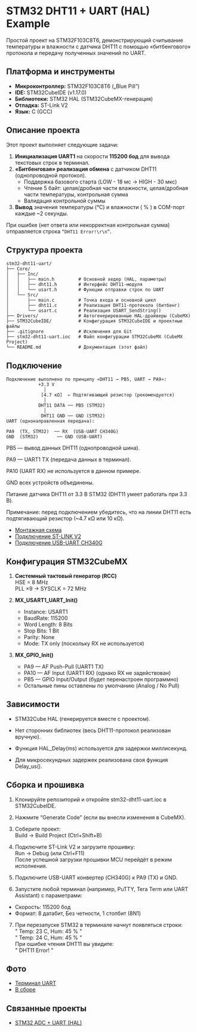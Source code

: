 # STM32 DHT11 + UART (HAL) Example

 Простой проект на STM32F103C8T6, демонстрирующий считывание температуры и влажности с датчика DHT11 с помощью «битбенгового» протокола и передачу полученных значений по UART.

## Платформа и инструменты

- **Микроконтроллер:** STM32F103C8T6 („Blue Pill“)  
- **IDE:** STM32CubeIDE (v1.17.0)  
- **Библиотеки:** STM32 HAL (STM32CubeMX-генерация)  
- **Отладка:** ST-Link V2  
- **Язык:** C (GCC)  

## Описание проекта

Этот проект выполняет следующие задачи:

1. **Инициализация UART1** на скорости **115200 бод** для вывода текстовых строк в терминал.  
2. **«Битбенговая» реализация обмена** с датчиком DHT11 (однопроводной протокол).  
   - Поддержка базового старта (LOW - 18 мс → HIGH - 30 мкс)  
   - Чтение 5 байт: целая/дробная части влажности, целая/дробная части температуры, контрольная сумма  
   - Валидация контрольной суммы  
3. **Вывод** значения температуры (°C) и влажности ( % ) в COM-порт каждые ~2 секунды.  

При ошибке (нет ответа или некорректная контрольная сумма) отправляется строка `“DHT11 Error!\r\n”`.

## Структура проекта
```
stm32-dht11-uart/
├── Core/                  
│   ├── Inc/               
│   │   ├── main.h         # Основной хедер (HAL, параметры)
│   │   ├── dht11.h        # Интерфейс DHT11-модуля
│   │   └── usart.h        # Функции отправки строк по UART
│   └── Src/               
│       ├── main.c         # Точка входа и основной цикл
│       ├── dht11.c        # Реализация DHT11-протокола (битбенг)
│       └── usart.c        # Реализация USART_SendString()
├── Drivers/               # Автогенерированные HAL-драйверы (CubeMX)
├── STM32CubeIDE/          # Конфигурация STM32CubeIDE и проектные файлы
├── .gitignore             # Исключения для Git
├── stm32-dht11-uart.ioc   # Файл конфигурации STM32CubeMX (CubeMX Project)
└── README.md              # Документация (этот файл)
```

## Подключение
```
Подключение выполнено по принципу «DHT11 → PB5, UART → PA9»:
            +3.3 V
              │
             [4.7 кΩ]  ← Подтягивающий резистор (рекомендуется)
              │
            DHT11 DATA ── PB5 (STM32)
              │
             DHT11 GND ── GND (STM32)
UART (однонаправленная передача):

PA9  (TX, STM32)  ── RX  (USB-UART CH340G)
GND  (STM32)       ── GND (USB-UART)

```
PB5 — вывод данных DHT11 (однопроводной шина).

PA9 — UART1 TX (передача данных в терминал).

PA10 (UART RX) не используется в данном примере.

GND всех устройств объединены.

Питание датчика DHT11 от 3.3 В STM32 (DHT11 умеет работать при 3.3 В).

Примечание: перед подключением убедитесь, что на линии DHT11 есть подтягивающий резистор (~4.7 кΩ или 10 кΩ).

 - [Монтажная схема](https://github.com/user-attachments/assets/6f4d5bcc-cd08-4d18-9db2-8c4958182d57)
 - [Подключение ST-LINK V2](https://github.com/user-attachments/assets/11cf20ef-1757-43f4-bd80-f0e9caa32841)
 - [Подключение USB-UART CH340G](https://github.com/user-attachments/assets/635f70f6-237e-441c-b5aa-54983d74e659)

## Конфигурация STM32CubeMX  

1. **Системный тактовый генератор (RCC)**  
   HSE = 8 MHz  
   PLL ×9 → SYSCLK = 72 MHz  

2. **MX_USART1_UART_Init()**  
   - Instance: USART1  
   - BaudRate: 115200  
   - Word Length: 8 Bits  
   - Stop Bits: 1 Bit  
   - Parity: None  
   - Mode: TX only (поскольку RX не используется)  

3. **MX_GPIO_Init()**  
   - PA9 — AF Push-Pull (UART1 TX)  
   - PA10 — AF Input (UART1 RX) (однако RX не задействован)  
   - PB5 — GPIO Input/Output (будет перенастроен программно)  
   - Остальные пины оставлены по умолчанию (Analog / No Pull)

## Зависимости

 - STM32Cube HAL (генерируется вместе с проектом).

 - Нет сторонних библиотек (весь DHT11-протокол реализован вручную).

 - Функция HAL_Delay(ms) используется для задержки миллисекунд.

 - Для микросекундных задержек реализована своя функция Delay_us().

## Сборка и прошивка

1. Клонируйте репозиторий и откройте stm32-dht11-uart.ioc в STM32CubeIDE.

2. Нажмите “Generate Code” (если вы внесли изменения в CubeMX).

3. Соберите проект:  
Build → Build Project   (Ctrl+Shift+B) 

4. Подключите ST-Link V2 и загрузите прошивку:  
Run → Debug   (или Ctrl+F11)  
После успешной загрузки прошивки MCU перейдёт в режим исполнения.

5. Подключите USB-UART конвертер (CH340G) к PA9 (TX) и GND.

6. Запустите любой терминал (например, PuTTY, Tera Term или UART Assistant) с параметрами:  
 - Скорость: 115200 бод
 - Формат: 8 датабит, Без четности, 1 стопбит (8N1)

7. При перезапуске STM32 в терминале начнут появляться строки:  
" Temp: 23 C, Hum: 45 % "  
" Temp: 24 C, Hum: 45 % "  
При ошибке чтения DHT11 вы увидите:  
" DHT11 Error! "  

## Фото  

 - [Терминал UART](https://github.com/user-attachments/assets/f2a5f389-6457-4f75-9f6d-80e8b486abe2)  
 - [В сборе](https://github.com/user-attachments/assets/f87c732d-34a3-491a-b948-3b8e710a2efd)

## Связанные проекты  

 - [STM32 ADC + UART (HAL)](https://github.com/Metabolisto/stm32-adc-uart-hal)